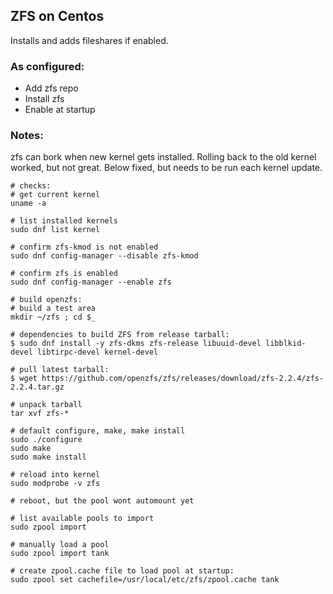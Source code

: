 ## ZFS on Centos

Installs and adds fileshares if enabled.

### As configured:
* Add zfs repo
* Install zfs
* Enable at startup


### Notes:

zfs can bork when new kernel gets installed.
Rolling back to the old kernel worked, but not great.
Below fixed, but needs to be run each kernel update.

```
# checks:
# get current kernel
uname -a

# list installed kernels
sudo dnf list kernel

# confirm zfs-kmod is not enabled
sudo dnf config-manager --disable zfs-kmod

# confirm zfs is enabled
sudo dnf config-manager --enable zfs

# build openzfs:
# build a test area
mkdir ~/zfs ; cd $_

# dependencies to build ZFS from release tarball:
$ sudo dnf install -y zfs-dkms zfs-release libuuid-devel libblkid-devel libtirpc-devel kernel-devel

# pull latest tarball:
$ wget https://github.com/openzfs/zfs/releases/download/zfs-2.2.4/zfs-2.2.4.tar.gz

# unpack tarball
tar xvf zfs-*

# default configure, make, make install
sudo ./configure
sudo make
sudo make install

# reload into kernel
sudo modprobe -v zfs

# reboot, but the pool wont automount yet

# list available pools to import
sudo zpool import

# manually load a pool
sudo zpool import tank

# create zpool.cache file to load pool at startup:
sudo zpool set cachefile=/usr/local/etc/zfs/zpool.cache tank

```


